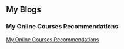 ## My Blogs

### My Online Courses Recommendations

[My Online Courses Recommendations](https://yudong-94.github.io/yudong.github.io/blogs/MOOCList)

